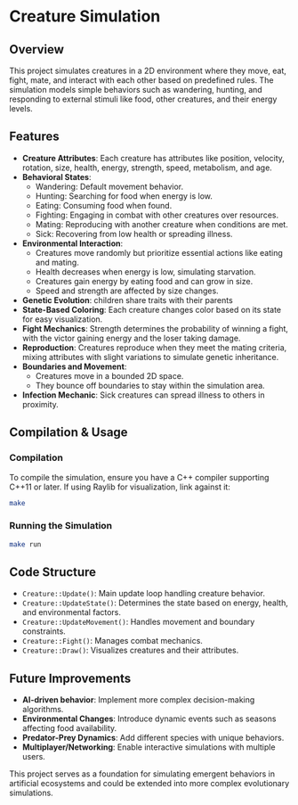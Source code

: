 # Creature Simulation

## Overview
This project simulates creatures in a 2D environment where they move, eat, fight, mate, and interact with each other based on predefined rules. The simulation models simple behaviors such as wandering, hunting, and responding to external stimuli like food, other creatures, and their energy levels.

## Features
- **Creature Attributes**: Each creature has attributes like position, velocity, rotation, size, health, energy, strength, speed, metabolism, and age.
- **Behavioral States**:
  - Wandering: Default movement behavior.
  - Hunting: Searching for food when energy is low.
  - Eating: Consuming food when found.
  - Fighting: Engaging in combat with other creatures over resources.
  - Mating: Reproducing with another creature when conditions are met.
  - Sick: Recovering from low health or spreading illness.
- **Environmental Interaction**:
  - Creatures move randomly but prioritize essential actions like eating and mating.
  - Health decreases when energy is low, simulating starvation.
  - Creatures gain energy by eating food and can grow in size.
  - Speed and strength are affected by size changes.
- **Genetic Evolution**: children share traits with their parents
- **State-Based Coloring**: Each creature changes color based on its state for easy visualization.
- **Fight Mechanics**: Strength determines the probability of winning a fight, with the victor gaining energy and the loser taking damage.
- **Reproduction**: Creatures reproduce when they meet the mating criteria, mixing attributes with slight variations to simulate genetic inheritance.
- **Boundaries and Movement**:
  - Creatures move in a bounded 2D space.
  - They bounce off boundaries to stay within the simulation area.
- **Infection Mechanic**: Sick creatures can spread illness to others in proximity.

## Compilation & Usage
### Compilation
To compile the simulation, ensure you have a C++ compiler supporting C++11 or later. If using Raylib for visualization, link against it:
```sh
make
```

### Running the Simulation
```sh
make run
```

## Code Structure
- `Creature::Update()`: Main update loop handling creature behavior.
- `Creature::UpdateState()`: Determines the state based on energy, health, and environmental factors.
- `Creature::UpdateMovement()`: Handles movement and boundary constraints.
- `Creature::Fight()`: Manages combat mechanics.
- `Creature::Draw()`: Visualizes creatures and their attributes.

## Future Improvements
- **AI-driven behavior**: Implement more complex decision-making algorithms.
- **Environmental Changes**: Introduce dynamic events such as seasons affecting food availability.
- **Predator-Prey Dynamics**: Add different species with unique behaviors.
- **Multiplayer/Networking**: Enable interactive simulations with multiple users.

This project serves as a foundation for simulating emergent behaviors in artificial ecosystems and could be extended into more complex evolutionary simulations.
